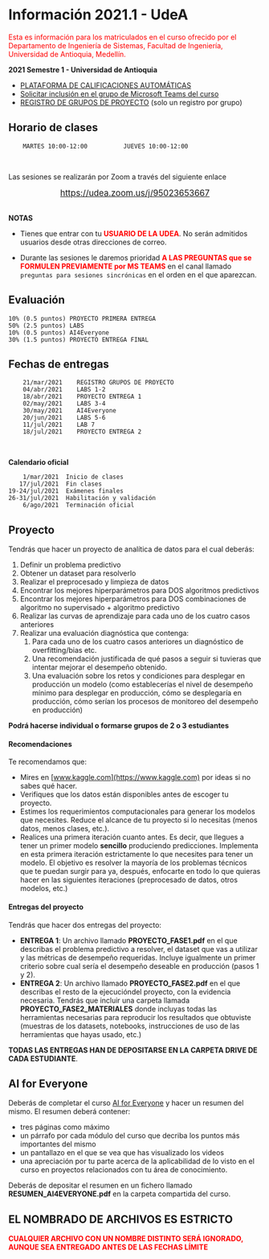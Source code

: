 # Información 2021.1 - UdeA

<font color="red">Esta es información para los matriculados en el curso ofrecido por el Departamento de Ingeniería de Sistemas, Facultad de Ingeniería,
Universidad de Antioquia, Medellín.</font>

**2021 Semestre 1 - Universidad de Antioquia**

- [PLATAFORMA DE CALIFICACIONES AUTOMÁTICAS](https://m5knaekxo6.execute-api.us-west-2.amazonaws.com/dev-v0001/rlxmooc/web/login)
- [Solicitar inclusión en el grupo de Microsoft Teams del curso](https://teams.microsoft.com/l/team/19%3af52598ef79fb4f2f9c23d6a92a4fd2b9%40thread.tacv2/conversations?groupId=57154a3b-7f2b-4050-8479-600704f64983&tenantId=99e1e721-7184-498e-8aff-b2ad4e53c1c2)
- [REGISTRO DE GRUPOS DE PROYECTO](https://forms.gle/vEV7m9iVQhXGZ1QQ9) (solo un registro por grupo)





## Horario de clases
    
        MARTES 10:00-12:00          JUEVES 10:00-12:00

<br/>

Las sesiones se realizarán por Zoom a través del siguiente enlace 

<center><big><a href="https://udea.zoom.us/j/95023653667">https://udea.zoom.us/j/95023653667</a></big></center>

<br/>

**NOTAS**

- Tienes que entrar con tu <font color="red"><b>USUARIO DE LA UDEA</b></font>. No serán admitidos usuarios desde otras direcciones de correo.

- Durante las sesiones le daremos prioridad <font color='red'><b>A LAS PREGUNTAS que se FORMULEN PREVIAMENTE por MS TEAMS</b></font> en el canal llamado `preguntas para sesiones sincrónicas` en el orden en el que aparezcan.


## Evaluación

    10% (0.5 puntos) PROYECTO PRIMERA ENTREGA
    50% (2.5 puntos) LABS
    10% (0.5 puntos) AI4Everyone
    30% (1.5 puntos) PROYECTO ENTREGA FINAL


## Fechas de entregas

        21/mar/2021    REGISTRO GRUPOS DE PROYECTO
        04/abr/2021    LABS 1-2
        18/abr/2021    PROYECTO ENTREGA 1
        02/may/2021    LABS 3-4
        30/may/2021    AI4Everyone
        20/jun/2021    LABS 5-6
        11/jul/2021    LAB 7
        18/jul/2021    PROYECTO ENTREGA 2
<br/>

**Calendario oficial**

        1/mar/2021  Inicio de clases
       17/jul/2021  Fin clases
    19-24/jul/2021  Exámenes finales
    26-31/jul/2021  Habilitación y validación
        6/ago/2021  Terminación oficial


## Proyecto

Tendrás que hacer un proyecto de analítica de datos para el cual deberás:

1. Definir un problema predictivo
2. Obtener un dataset para resolverlo
3. Realizar el preprocesado y limpieza de datos
4. Encontrar los mejores hiperparámetros para DOS algoritmos predictivos
5. Encontrar los mejores hiperparámetros para DOS combinaciones de algoritmo no supervisado + algoritmo predictivo
6. Realizar las curvas de aprendizaje  para cada uno de los cuatro casos anteriores
7. Realizar una evaluación diagnóstica que contenga:
    1. Para cada uno de los cuatro casos anteriores un diagnóstico de overfitting/bias etc.
    1. Una recomendación justificada de qué pasos a seguir si tuvieras que intentar mejorar el desempeño obtenido.
    1. Una evaluación sobre los retos y condiciones para desplegar en producción un modelo (como establecerías el nivel de desempeño mínimo para desplegar en producción, cómo se desplegaría en producción, cómo serían los procesos de monitoreo del desempeño en producción)

**Podrá hacerse individual o formarse grupos de 2 o 3 estudiantes**

#### Recomendaciones

Te recomendamos que:

- Mires en [www.kaggle.com](https://www.kaggle.com) por ideas si no sabes qué hacer.
- Verifiques que los datos están disponibles antes de escoger tu proyecto.
- Estimes los requerimientos computacionales para generar los modelos que necesites. Reduce el alcance de tu proyecto si lo necesitas (menos datos, menos clases, etc.).
- Realices una primera iteración cuanto antes. Es decir, que llegues a tener un primer modelo **sencillo** produciendo predicciones. Implementa en esta primera iteración estrictamente lo que necesites para tener un modelo. El objetivo es resolver la mayoría de los problemas técnicos que te puedan surgir para ya, después, enfocarte en todo lo que quieras hacer en las siguientes iteraciones (preprocesado de datos, otros modelos, etc.)



#### Entregas del proyecto

Tendrás que hacer dos entregas del proyecto:

- **ENTREGA 1**: Un archivo llamado **PROYECTO_FASE1.pdf** en el que describas el problema predictivo a resolver, el dataset que vas a utilizar y las métricas de desempeño requeridas. Incluye igualmente un primer criterio sobre cual sería el desempeño deseable en producción (pasos 1 y 2).
- **ENTREGA 2**: Un archivo llamado **PROYECTO_FASE2.pdf** en el que describas el resto de la ejecucióndel proyecto, con la evidencia necesaria. Tendrás que incluir una carpeta llamada **PROYECTO_FASE2_MATERIALES** donde incluyas todas las herramientas necesarias para reproducir los resultados que obtuviste (muestras de los datasets, notebooks, instrucciones de uso de las herramientas que hayas usado, etc.)

**TODAS LAS ENTREGAS HAN DE DEPOSITARSE EN LA CARPETA DRIVE DE CADA ESTUDIANTE**.




## AI for Everyone

Deberás de completar el curso [AI for Everyone](https://www.deeplearning.ai/ai-for-everyone/) y hacer un resumen del mismo. El resumen deberá contener:

- tres páginas como máximo
- un párrafo por cada módulo del curso que decriba los puntos más importantes del mismo
- un pantallazo en el que se vea que has visualizado los videos
- una apreciación por tu parte acerca de la aplicabilidad de lo visto en el curso en proyectos relacionados con tu área de conocimiento.

Deberás de depositar el resumen en un fichero llamado **RESUMEN_AI4EVERYONE.pdf** en la carpeta compartida del curso.

## EL NOMBRADO DE ARCHIVOS ES ESTRICTO

<font color="red"><b>CUALQUIER ARCHIVO CON UN NOMBRE DISTINTO SERÁ IGNORADO, AUNQUE SEA ENTREGADO ANTES DE LAS FECHAS LÍMITE</b></font>
